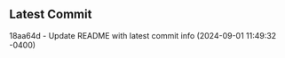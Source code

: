 
## Latest Commit
18aa64d - Update README with latest commit info (2024-09-01 11:49:32 -0400) <Yunxi-Zhou>
